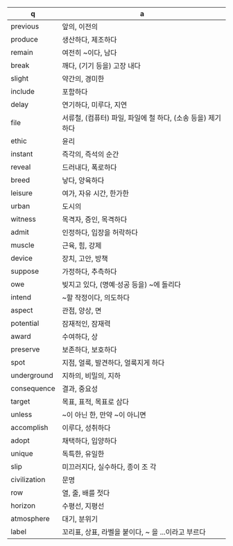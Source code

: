 
q | a 
--|--
previous		| 앞의, 이전의
produce		| 생산하다, 제조하다
remain		| 여전히 ~이다, 남다
break		| 깨다, (기기 등을) 고장 내다
slight		| 약간의, 경미한
include		| 포함하다
delay		| 연기하다, 미루다, 지연
file		| 서류철, (컴퓨터) 파일, 파일에 철 하다, (소송 등을) 제기하다
ethic		| 윤리
instant		| 즉각의, 즉석의 순간
reveal		| 드러내다, 폭로하다
breed		| 낳다, 양육하다
leisure		| 여가, 자유 시간, 한가한
urban		| 도시의
witness		| 목격자, 증인, 목격하다
admit		| 인정하다, 입장을 허락하다
muscle		| 근육, 힘, 강제
device		| 장치, 고안, 방책
suppose		| 가정하다, 추측하다
owe		| 빚지고 있다, (명예·성공 등을) ~에 돌리다
intend		| ~할 작정이다, 의도하다
aspect		| 관점, 양상, 면
potential		| 잠재적인, 잠재력
award		| 수여하다, 상
preserve		| 보존하다, 보호하다
spot		| 지점, 얼룩, 발견하다, 얼룩지게 하다
underground		| 지하의, 비밀의, 지하
consequence		| 결과, 중요성
target		| 목표, 표적, 목표로 삼다
unless		| ~이 아닌 한, 만약 ~이 아니면
accomplish		| 이루다, 성취하다
adopt		| 채택하다, 입양하다
unique		| 독특한, 유일한
slip		| 미끄러지다, 실수하다, 종이 조 각
civilization		| 문명
row		| 열, 줄, 배를 젓다
horizon		| 수평선, 지평선
atmosphere		| 대기, 분위기
label		| 꼬리표, 상표, 라벨을 붙이다, ~ 을 ...이라고 부르다
